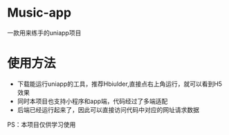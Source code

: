 # Music-app
一款用来练手的uniapp项目
# 使用方法
- 下载能运行uniapp的工具，推荐Hbiulder,直接点右上角运行，就可以看到H5效果
- 同时本项目也支持小程序和app端，代码经过了多端适配
- 后端已经运行起来了，因此可以直接访问代码中对应的网址请求数据

PS：本项目仅供学习使用
